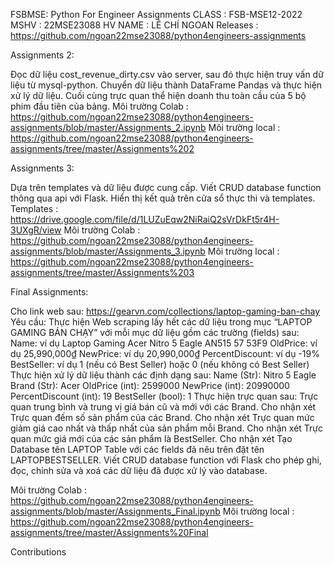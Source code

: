 FSBMSE: Python For Engineer Assignments
CLASS : FSB-MSE12-2022
MSHV : 22MSE23088
HV NAME : LÊ CHÍ NGOAN
Releases : https://github.com/ngoan22mse23088/python4engineers-assignments

Assignments 2:

Đọc dữ liệu cost_revenue_dirty.csv vào server, sau đó thực hiện truy vấn dữ liệu từ mysql-python.
Chuyển dữ liệu thành DataFrame Pandas và thực hiện xử lý dữ liệu.
Cuối cùng trực quan thể hiện doanh thu toàn cầu của 5 bộ phim đầu tiên của bảng.
Môi trường Colab : https://github.com/ngoan22mse23088/python4engineers-assignments/blob/master/Assignments_2.ipynb
Môi trường local : https://github.com/ngoan22mse23088/python4engineers-assignments/tree/master/Assignments%202

Assignments 3:

Dựa trên templates và dữ liệu được cung cấp. 
Viết CRUD database function thông qua api với Flask. Hiển thị kết quả trên cửa sổ thực thi và templates.
Templates : https://drive.google.com/file/d/1LUZuEqw2NiRaiQ2sVrDkFt5r4H-3UXgR/view
Môi trường Colab : https://github.com/ngoan22mse23088/python4engineers-assignments/blob/master/Assignments_3.ipynb
Môi trường local : https://github.com/ngoan22mse23088/python4engineers-assignments/tree/master/Assignments%203

Final Assignments:

Cho link web sau: https://gearvn.com/collections/laptop-gaming-ban-chay
Yêu cầu:
Thực hiện Web scraping lấy hết các dữ liệu trong mục “LAPTOP GAMING BÁN CHẠY” với mỗi mục dữ liệu 
gồm các trường (fields) sau:
Name: ví dụ Laptop Gaming Acer Nitro 5 Eagle AN515 57 53F9
OldPrice: ví dụ 25,990,000₫
NewPrice: ví dụ 20,990,000₫
PercentDiscount: ví dụ -19%
BestSeller: ví dụ 1 (nếu có Best Seller) hoặc 0 (nếu không có Best Seller)
Thực hiện xử lý dữ liệu thành các định dạng sau:
Name (Str): Nitro 5 Eagle
Brand (Str): Acer
OldPrice (int): 2599000
NewPrice (int): 20990000
PercentDiscount (int): 19
BestSeller (bool): 1
Thực hiện trực quan sau:
Trực quan trung bình và trung vị giá bán cũ và mới với các Brand. Cho nhận xét
Trực quan đếm số sản phẩm của các Brand. Cho nhận xét
Trực quan mức giảm giá cao nhất và thấp nhất của sản phẩm mỗi Brand. Cho nhận xét
Trực quan mức giá mới của các sản phẩm là BestSeller. Cho nhận xét
Tạo Database tên LAPTOP Table với các fields đã nêu trên đặt tên LAPTOPBESTSELLER. Viết CRUD database function với Flask cho phép ghi, đọc, chỉnh sửa và xoá các dữ liệu đã được xử lý vào database.

Môi trường Colab : https://github.com/ngoan22mse23088/python4engineers-assignments/blob/master/Assignments_Final.ipynb
Môi trường local : https://github.com/ngoan22mse23088/python4engineers-assignments/tree/master/Assignments%20Final

Contributions